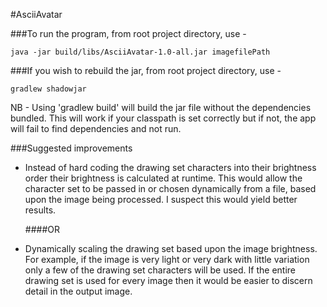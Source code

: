 #AsciiAvatar

###To run the program, from root project directory, use -

`java -jar build/libs/AsciiAvatar-1.0-all.jar imagefilePath`

###If you wish to rebuild the jar, from root project directory, use -

`gradlew shadowjar`

NB - Using 'gradlew build' will build the jar file without the dependencies bundled.
This will work if your classpath is set correctly but if not, the app will fail to find
dependencies and not run.

###Suggested improvements

- Instead of hard coding the drawing set characters into their brightness order
  their brightness is calculated at runtime. This would allow the character set to be passed
  in or chosen dynamically from a file, based upon the image being processed. I suspect this would
  yield better results.

  ####OR

- Dynamically scaling the drawing set based upon the image brightness. For example, if the image
  is very light or very dark with little variation only a few of the drawing set characters will
  be used. If the entire drawing set is used for every image then it would be easier to discern
  detail in the output image.
